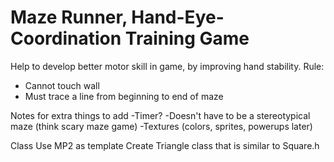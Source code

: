 # Maze Runner, Hand-Eye-Coordination Training Game
Help to develop better motor skill in game, by improving hand stability.
Rule:
- Cannot touch wall
- Must trace a line from beginning to end of maze

Notes for extra things to add
  -Timer?
  -Doesn't have to be a stereotypical maze (think scary maze game)
  -Textures (colors, sprites, powerups later)


Class
  Use MP2 as template
  Create Triangle class that is similar to Square.h
  

